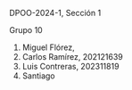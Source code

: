 DPOO-2024-1, Sección 1

Grupo 10
1. Miguel Flórez, 
2. Carlos Ramírez, 202121639
3. Luis Contreras, 202311819
4. Santiago 



